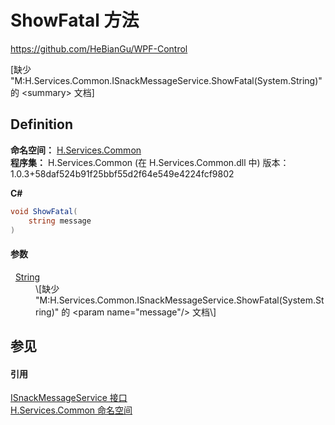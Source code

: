 # ShowFatal 方法
https://github.com/HeBianGu/WPF-Control

\[缺少 "M:H.Services.Common.ISnackMessageService.ShowFatal(System.String)" 的 &lt;summary&gt; 文档\]



## Definition
**命名空间：** <a href="b9cdd84f-6623-a51a-f53b-465103ced202">H.Services.Common</a>  
**程序集：** H.Services.Common (在 H.Services.Common.dll 中) 版本：1.0.3+58daf524b91f25bbf55d2f64e549e4224fcf9802

**C#**
``` C#
void ShowFatal(
	string message
)
```



#### 参数
<dl><dt>  <a href="https://learn.microsoft.com/dotnet/api/system.string" target="_blank" rel="noopener noreferrer">String</a></dt><dd>\[缺少 "M:H.Services.Common.ISnackMessageService.ShowFatal(System.String)" 的 &lt;param name="message"/&gt; 文档\]</dd></dl>

## 参见


#### 引用
<a href="13b934f8-1818-701a-441b-ab59e1f38b94">ISnackMessageService 接口</a>  
<a href="b9cdd84f-6623-a51a-f53b-465103ced202">H.Services.Common 命名空间</a>  
